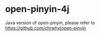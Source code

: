 # open-pinyin-4j

Java version of open-pinyin, please refer to https://github.com/chrwhy/open-pinyin

